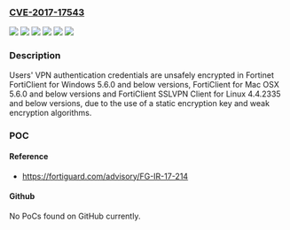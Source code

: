### [CVE-2017-17543](https://cve.mitre.org/cgi-bin/cvename.cgi?name=CVE-2017-17543)
![](https://img.shields.io/static/v1?label=Product&message=FortiClient%20SSLVPN%20Client%20for%20Linux&color=blue)
![](https://img.shields.io/static/v1?label=Product&message=FortiClient%20for%20Mac%20OSX&color=blue)
![](https://img.shields.io/static/v1?label=Product&message=FortiClient%20for%20Windows&color=blue)
![](https://img.shields.io/static/v1?label=Version&message=4.4.2335%20and%20below%20versions%20&color=brightgreen)
![](https://img.shields.io/static/v1?label=Version&message=5.6.0%20and%20below%20versions%20&color=brightgreen)
![](https://img.shields.io/static/v1?label=Vulnerability&message=Information%20Disclosure&color=brightgreen)

### Description

Users' VPN authentication credentials are unsafely encrypted in Fortinet FortiClient for Windows 5.6.0 and below versions, FortiClient for Mac OSX 5.6.0 and below versions and FortiClient SSLVPN Client for Linux 4.4.2335 and below versions, due to the use of a static encryption key and weak encryption algorithms.

### POC

#### Reference
- https://fortiguard.com/advisory/FG-IR-17-214

#### Github
No PoCs found on GitHub currently.

